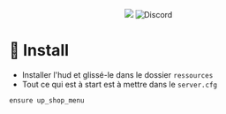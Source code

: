 <p align="center">
<a href="https://hits.seeyoufarm.com"><img src="https://hits.seeyoufarm.com/api/count/incr/badge.svg?url=https%3A%2F%2Fgithub.com%2FUpDev%2Fup_hud&count_bg=%2379C83D&title_bg=%23555555&icon=&icon_color=%23E7E7E7&title=hits&edge_flat=false"/></a>
<img alt="Discord" src="https://img.shields.io/discord/1046385496324051014?label=Discord&color=%25235865f2">

</p>

# 📝 Install

- Installer l'hud et glissé-le dans le dossier ```ressources```
- Tout ce qui est à start est à mettre dans le ```server.cfg```

```
ensure up_shop_menu
```
